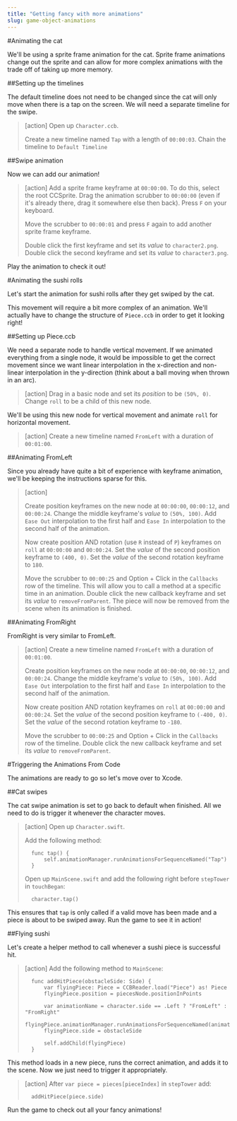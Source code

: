 ```yaml
---
title: "Getting fancy with more animations"
slug: game-object-animations
---     
```


#Animating the cat

We'll be using a sprite frame animation for the cat. Sprite frame animations  change out the sprite and can allow for more complex animations with the trade off of taking up more memory.

##Setting up the timelines

The default timeline does not need to be changed since the cat will only move when there is a tap on the screen. We will need a separate timeline for the swipe.

> [action]
> Open up `Character.ccb`.
> 
> Create a new timeline named `Tap` with a length of `00:00:03`. Chain the timeline to `Default Timeline`

##Swipe animation

Now we can add our animation!

> [action]
> Add a sprite frame keyframe at `00:00:00`. To do this, select the root CCSprite. Drag the animation scrubber to `00:00:00` (even if it's already there, drag it somewhere else then back). Press `F` on your keyboard.
> 
> Move the scrubber to `00:00:01` and press `F` again to add another sprite frame keyframe.
> 
> Double click the first keyframe and set its *value* to `character2.png`. Double click the second keyframe and set its *value* to `character3.png`.

Play the animation to check it out!

#Animating the sushi rolls

Let's start the animation for sushi rolls after they get swiped by the cat.

This movement will require a bit more complex of an animation. We'll actually have to change the structure of `Piece.ccb` in order to get it looking right!

##Setting up Piece.ccb

We need a separate node to handle vertical movement. If we animated everything from a single node, it would be impossible to get the correct movement since we want linear interpolation in the x-direction and non-linear interpolation in the y-direction (think about a ball moving when thrown in an arc).

> [action]
> Drag in a basic node and set its *position* to be `(50%, 0)`. Change `roll` to be a child of this new node.

We'll be using this new node for vertical movement and animate `roll` for horizontal movement.

> [action]
> Create a new timeline named `FromLeft` with a duration of `00:01:00`.

##Animating FromLeft

Since you already have quite a bit of experience with keyframe animation, we'll be keeping the instructions sparse for this.

> [action]
> 
> Create position keyframes on the new node at `00:00:00`, `00:00:12`, and `00:00:24`. Change the middle keyframe's *value* to `(50%, 100)`. Add `Ease Out` interpolation to the first half and `Ease In` interpolation to the second half of the animation.
> 
> Now create position AND rotation (use `R` instead of `P`) keyframes on `roll` at `00:00:00` and `00:00:24`. Set the *value* of the second position keyframe to `(400, 0)`. Set the *value* of the second rotation keyframe to `180`.
> 
> Move the scrubber to `00:00:25` and Option + Click in the `Callbacks` row of the timeline. This will allow you to call a method at a specific time in an animation. Double click the new callback keyframe and set its *value* to `removeFromParent`. The piece will now be removed from the scene when its animation is finished.

##Animating FromRight

FromRight is very similar to FromLeft.

> [action]
> Create a new timeline named `FromLeft` with a duration of `00:01:00`.
> 
> Create position keyframes on the new node at `00:00:00`, `00:00:12`, and `00:00:24`. Change the middle keyframe's *value* to `(50%, 100)`. Add `Ease Out` interpolation to the first half and `Ease In` interpolation to the second half of the animation.
> 
> Now create position AND rotation keyframes on `roll` at `00:00:00` and `00:00:24`. Set the *value* of the second position keyframe to `(-400, 0)`. Set the *value* of the second rotation keyframe to `-180`.
> 
> Move the scrubber to `00:00:25` and Option + Click in the `Callbacks` row of the timeline. Double click the new callback keyframe and set its *value* to `removeFromParent`.

#Triggering the Animations From Code

The animations are ready to go so let's move over to Xcode.

##Cat swipes

The cat swipe animation is set to go back to default when finished. All we need to do is trigger it whenever the character moves.

> [action]
> Open up `Character.swift`.
> 
> Add the following method:
> 
>       func tap() {
>           self.animationManager.runAnimationsForSequenceNamed("Tap")
>       }
> 
> Open up `MainScene.swift` and add the following right before `stepTower` in `touchBegan`:
> 
>       character.tap()

This ensures that `tap` is only called if a valid move has been made and a piece is about to be swiped away. Run the game to see it in action!

##Flying sushi

Let's create a helper method to call whenever a sushi piece is successful hit.

> [action]
> Add the following method to `MainScene`:
> 
>       func addHitPiece(obstacleSide: Side) {
>           var flyingPiece: Piece = CCBReader.load("Piece") as! Piece
>           flyingPiece.position = piecesNode.positionInPoints
>
>           var animationName = character.side == .Left ? "FromLeft" : "FromRight"
>           flyingPiece.animationManager.runAnimationsForSequenceNamed(animationName)
>           flyingPiece.side = obstacleSide
> 
>           self.addChild(flyingPiece)
>       }

This method loads in a new piece, runs the correct animation, and adds it to the scene. Now we just need to trigger it appropriately.

> [action]
> After `var piece = pieces[pieceIndex]` in `stepTower` add:
> 
>       addHitPiece(piece.side)

Run the game to check out all your fancy animations!